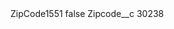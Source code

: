<?xml version="1.0" encoding="UTF-8"?>
<CustomMetadata xmlns="http://soap.sforce.com/2006/04/metadata" xmlns:xsi="http://www.w3.org/2001/XMLSchema-instance" xmlns:xsd="http://www.w3.org/2001/XMLSchema">
    <label>ZipCode1551</label>
    <protected>false</protected>
    <values>
        <field>Zipcode__c</field>
        <value xsi:type="xsd:string">30238</value>
    </values>
</CustomMetadata>
